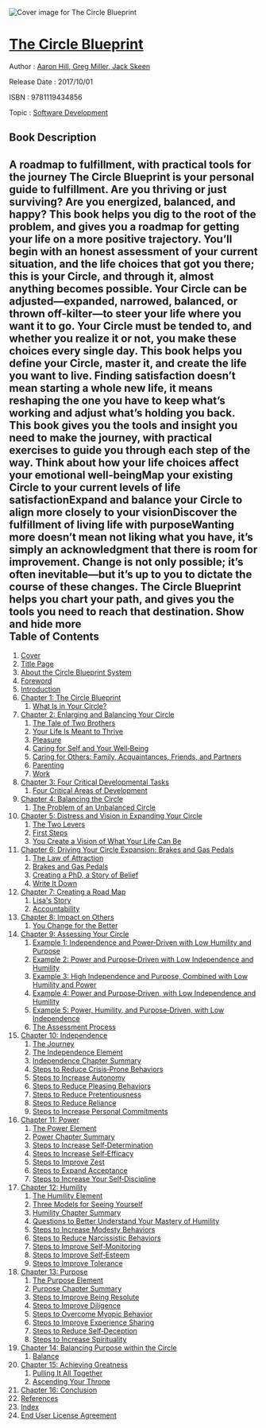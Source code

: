 ![Cover image for The Circle Blueprint](https://imgdetail.ebookreading.net/cover/cover/software_development/EB9781119434856.jpg)

[The Circle Blueprint](https://ebookreading.net/view/book/The+Circle+Blueprint-EB9781119434856_1.html "The Circle Blueprint")
====================================================================================================================

Author : [Aaron Hill](https://ebookreading.net/search/author/Aaron+Hill),[ Greg Miller](https://ebookreading.net/search/author/+Greg+Miller),[ Jack Skeen](https://ebookreading.net/search/author/+Jack+Skeen)

Release Date : 2017/10/01

ISBN : 9781119434856

Topic : [Software Development](https://ebookreading.net/search/category/software-development)

Book Description
-----------------

 A roadmap to fulfillment, with practical tools for the journey
The Circle Blueprint is your personal guide to fulfillment. Are you thriving or just surviving? Are you energized, balanced, and happy? This book helps you dig to the root of the problem, and gives you a roadmap for getting your life on a more positive trajectory. You’ll begin with an honest assessment of your current situation, and the life choices that got you there; this is your Circle, and through it, almost anything becomes possible. Your Circle can be adjusted—expanded, narrowed, balanced, or thrown off-kilter—to steer your life where you want it to go. Your Circle must be tended to, and whether you realize it or not, you make these choices every single day. This book helps you define your Circle, master it, and create the life you want to live.
Finding satisfaction doesn’t mean starting a whole new life, it means reshaping the one you have to keep what’s working and adjust what’s holding you back. This book gives you the tools and insight you need to make the journey, with practical exercises to guide you through each step of the way.
Think about how your life choices affect your emotional well-beingMap your existing Circle to your current levels of life satisfactionExpand and balance your Circle to align more closely to your visionDiscover the fulfillment of living life with purposeWanting more doesn’t mean not liking what you have, it’s simply an acknowledgment that there is room for improvement. Change is not only possible; it’s often inevitable—but it’s up to you to dictate the course of these changes. The Circle Blueprint helps you chart your path, and gives you the tools you need to reach that destination.
        Show and hide more                
Table of Contents
-----------------

1. [Cover](https://ebookreading.net/view/book/The+Circle+Blueprint-EB9781119434856_1.html)
1. [Title Page](https://ebookreading.net/view/book/The+Circle+Blueprint-EB9781119434856_3.html)
1. [About the Circle Blueprint System](https://ebookreading.net/view/book/The+Circle+Blueprint-EB9781119434856_5.html)
1. [Foreword](https://ebookreading.net/view/book/The+Circle+Blueprint-EB9781119434856_6.html)
1. [Introduction](https://ebookreading.net/view/book/The+Circle+Blueprint-EB9781119434856_7.html)
1. [Chapter 1: The Circle Blueprint](https://ebookreading.net/view/book/The+Circle+Blueprint-EB9781119434856_8.html)
    1. [What Is in Your Circle?](https://ebookreading.net/view/book/The+Circle+Blueprint-EB9781119434856_8.html#head-2-1)
1. [Chapter 2: Enlarging and Balancing Your Circle](https://ebookreading.net/view/book/The+Circle+Blueprint-EB9781119434856_9.html)
    1. [The Tale of Two Brothers](https://ebookreading.net/view/book/The+Circle+Blueprint-EB9781119434856_9.html#head-2-2)
    1. [Your Life Is Meant to Thrive](https://ebookreading.net/view/book/The+Circle+Blueprint-EB9781119434856_9.html#head-2-3)
    1. [Pleasure](https://ebookreading.net/view/book/The+Circle+Blueprint-EB9781119434856_9.html#head-2-4)
    1. [Caring for Self and Your Well‐Being](https://ebookreading.net/view/book/The+Circle+Blueprint-EB9781119434856_9.html#head-2-5)
    1. [Caring for Others: Family, Acquaintances, Friends, and Partners](https://ebookreading.net/view/book/The+Circle+Blueprint-EB9781119434856_9.html#head-2-6)
    1. [Parenting](https://ebookreading.net/view/book/The+Circle+Blueprint-EB9781119434856_9.html#head-2-7)
    1. [Work](https://ebookreading.net/view/book/The+Circle+Blueprint-EB9781119434856_9.html#head-2-8)
1. [Chapter 3: Four Critical Developmental Tasks](https://ebookreading.net/view/book/The+Circle+Blueprint-EB9781119434856_10.html)
    1. [Four Critical Areas of Development](https://ebookreading.net/view/book/The+Circle+Blueprint-EB9781119434856_10.html#head-2-9)
1. [Chapter 4: Balancing the Circle](https://ebookreading.net/view/book/The+Circle+Blueprint-EB9781119434856_11.html)
    1. [The Problem of an Unbalanced Circle](https://ebookreading.net/view/book/The+Circle+Blueprint-EB9781119434856_11.html#head-2-10)
1. [Chapter 5: Distress and Vision in Expanding Your Circle](https://ebookreading.net/view/book/The+Circle+Blueprint-EB9781119434856_12.html)
    1. [The Two Levers](https://ebookreading.net/view/book/The+Circle+Blueprint-EB9781119434856_12.html#head-2-12)
    1. [First Steps](https://ebookreading.net/view/book/The+Circle+Blueprint-EB9781119434856_12.html#head-2-13)
    1. [You Create a Vision of What Your Life Can Be](https://ebookreading.net/view/book/The+Circle+Blueprint-EB9781119434856_12.html#head-2-14)
1. [Chapter 6: Driving Your Circle Expansion: Brakes and Gas Pedals](https://ebookreading.net/view/book/The+Circle+Blueprint-EB9781119434856_13.html)
    1. [The Law of Attraction](https://ebookreading.net/view/book/The+Circle+Blueprint-EB9781119434856_13.html#head-2-15)
    1. [Brakes and Gas Pedals](https://ebookreading.net/view/book/The+Circle+Blueprint-EB9781119434856_13.html#head-2-16)
    1. [Creating a PhD, a Story of Belief](https://ebookreading.net/view/book/The+Circle+Blueprint-EB9781119434856_13.html#head-2-17)
    1. [Write It Down](https://ebookreading.net/view/book/The+Circle+Blueprint-EB9781119434856_13.html#head-2-18)
1. [Chapter 7: Creating a Road Map](https://ebookreading.net/view/book/The+Circle+Blueprint-EB9781119434856_14.html)
    1. [Lisa&#39;s Story](https://ebookreading.net/view/book/The+Circle+Blueprint-EB9781119434856_14.html#head-2-21)
    1. [Accountability](https://ebookreading.net/view/book/The+Circle+Blueprint-EB9781119434856_14.html#head-2-22)
1. [Chapter 8: Impact on Others](https://ebookreading.net/view/book/The+Circle+Blueprint-EB9781119434856_15.html)
    1. [You Change for the Better](https://ebookreading.net/view/book/The+Circle+Blueprint-EB9781119434856_15.html#head-2-23)
1. [Chapter 9: Assessing Your Circle](https://ebookreading.net/view/book/The+Circle+Blueprint-EB9781119434856_16.html)
    1. [Example 1: Independence and Power‐Driven with Low Humility and Purpose](https://ebookreading.net/view/book/The+Circle+Blueprint-EB9781119434856_16.html#head-2-24)
    1. [Example 2: Power and Purpose‐Driven with Low Independence and Humility](https://ebookreading.net/view/book/The+Circle+Blueprint-EB9781119434856_16.html#head-2-25)
    1. [Example 3: High Independence and Purpose, Combined with Low Humility and Power](https://ebookreading.net/view/book/The+Circle+Blueprint-EB9781119434856_16.html#head-2-26)
    1. [Example 4: Power and Purpose‐Driven, with Low Independence and Humility](https://ebookreading.net/view/book/The+Circle+Blueprint-EB9781119434856_16.html#head-2-27)
    1. [Example 5: Power, Humility, and Purpose‐Driven, with Low Independence](https://ebookreading.net/view/book/The+Circle+Blueprint-EB9781119434856_16.html#head-2-28)
    1. [The Assessment Process](https://ebookreading.net/view/book/The+Circle+Blueprint-EB9781119434856_16.html#head-2-29)
1. [Chapter 10: Independence](https://ebookreading.net/view/book/The+Circle+Blueprint-EB9781119434856_17.html)
    1. [The Journey](https://ebookreading.net/view/book/The+Circle+Blueprint-EB9781119434856_17.html#head-2-30)
    1. [The Independence Element](https://ebookreading.net/view/book/The+Circle+Blueprint-EB9781119434856_17.html#head-2-31)
    1. [Independence Chapter Summary](https://ebookreading.net/view/book/The+Circle+Blueprint-EB9781119434856_17.html#head-2-32)
    1. [Steps to Reduce Crisis‐Prone Behaviors](https://ebookreading.net/view/book/The+Circle+Blueprint-EB9781119434856_17.html#head-2-34)
    1. [Steps to Increase Autonomy](https://ebookreading.net/view/book/The+Circle+Blueprint-EB9781119434856_17.html#head-2-35)
    1. [Steps to Reduce Pleasing Behaviors](https://ebookreading.net/view/book/The+Circle+Blueprint-EB9781119434856_17.html#head-2-36)
    1. [Steps to Reduce Pretentiousness](https://ebookreading.net/view/book/The+Circle+Blueprint-EB9781119434856_17.html#head-2-37)
    1. [Steps to Reduce Reliance](https://ebookreading.net/view/book/The+Circle+Blueprint-EB9781119434856_17.html#head-2-38)
    1. [Steps to Increase Personal Commitments](https://ebookreading.net/view/book/The+Circle+Blueprint-EB9781119434856_17.html#head-2-39)
1. [Chapter 11: Power](https://ebookreading.net/view/book/The+Circle+Blueprint-EB9781119434856_18.html)
    1. [The Power Element](https://ebookreading.net/view/book/The+Circle+Blueprint-EB9781119434856_18.html#head-2-40)
    1. [Power Chapter Summary](https://ebookreading.net/view/book/The+Circle+Blueprint-EB9781119434856_18.html#head-2-41)
    1. [Steps to Increase Self‐Determination](https://ebookreading.net/view/book/The+Circle+Blueprint-EB9781119434856_18.html#head-2-43)
    1. [Steps to Increase Self‐Efficacy](https://ebookreading.net/view/book/The+Circle+Blueprint-EB9781119434856_18.html#head-2-44)
    1. [Steps to Improve Zest](https://ebookreading.net/view/book/The+Circle+Blueprint-EB9781119434856_18.html#head-2-45)
    1. [Steps to Expand Acceptance](https://ebookreading.net/view/book/The+Circle+Blueprint-EB9781119434856_18.html#head-2-46)
    1. [Steps to Increase Your Self‐Discipline](https://ebookreading.net/view/book/The+Circle+Blueprint-EB9781119434856_18.html#head-2-47)
1. [Chapter 12: Humility](https://ebookreading.net/view/book/The+Circle+Blueprint-EB9781119434856_19.html)
    1. [The Humility Element](https://ebookreading.net/view/book/The+Circle+Blueprint-EB9781119434856_19.html#head-2-48)
    1. [Three Models for Seeing Yourself](https://ebookreading.net/view/book/The+Circle+Blueprint-EB9781119434856_19.html#head-2-49)
    1. [Humility Chapter Summary](https://ebookreading.net/view/book/The+Circle+Blueprint-EB9781119434856_19.html#head-2-50)
    1. [Questions to Better Understand Your Mastery of Humility](https://ebookreading.net/view/book/The+Circle+Blueprint-EB9781119434856_19.html#head-2-51)
    1. [Steps to Increase Modesty Behaviors](https://ebookreading.net/view/book/The+Circle+Blueprint-EB9781119434856_19.html#head-2-53)
    1. [Steps to Reduce Narcissistic Behaviors](https://ebookreading.net/view/book/The+Circle+Blueprint-EB9781119434856_19.html#head-2-54)
    1. [Steps to Improve Self‐Monitoring](https://ebookreading.net/view/book/The+Circle+Blueprint-EB9781119434856_19.html#head-2-55)
    1. [Steps to Improve Self‐Esteem](https://ebookreading.net/view/book/The+Circle+Blueprint-EB9781119434856_19.html#head-2-56)
    1. [Steps to Improve Tolerance](https://ebookreading.net/view/book/The+Circle+Blueprint-EB9781119434856_19.html#head-2-57)
1. [Chapter 13: Purpose](https://ebookreading.net/view/book/The+Circle+Blueprint-EB9781119434856_20.html)
    1. [The Purpose Element](https://ebookreading.net/view/book/The+Circle+Blueprint-EB9781119434856_20.html#head-2-58)
    1. [Purpose Chapter Summary](https://ebookreading.net/view/book/The+Circle+Blueprint-EB9781119434856_20.html#head-2-60)
    1. [Steps to Improve Being Resolute](https://ebookreading.net/view/book/The+Circle+Blueprint-EB9781119434856_20.html#head-2-61)
    1. [Steps to Improve Diligence](https://ebookreading.net/view/book/The+Circle+Blueprint-EB9781119434856_20.html#head-2-62)
    1. [Steps to Overcome Myopic Behavior](https://ebookreading.net/view/book/The+Circle+Blueprint-EB9781119434856_20.html#head-2-63)
    1. [Steps to Improve Experience Sharing](https://ebookreading.net/view/book/The+Circle+Blueprint-EB9781119434856_20.html#head-2-64)
    1. [Steps to Reduce Self‐Deception](https://ebookreading.net/view/book/The+Circle+Blueprint-EB9781119434856_20.html#head-2-65)
    1. [Steps to Increase Spirituality](https://ebookreading.net/view/book/The+Circle+Blueprint-EB9781119434856_20.html#head-2-66)
1. [Chapter 14: Balancing Purpose within the Circle](https://ebookreading.net/view/book/The+Circle+Blueprint-EB9781119434856_21.html)
    1. [Balance](https://ebookreading.net/view/book/The+Circle+Blueprint-EB9781119434856_21.html#head-2-67)
1. [Chapter 15: Achieving Greatness](https://ebookreading.net/view/book/The+Circle+Blueprint-EB9781119434856_22.html)
    1. [Pulling It All Together](https://ebookreading.net/view/book/The+Circle+Blueprint-EB9781119434856_22.html#head-2-68)
    1. [Ascending Your Throne](https://ebookreading.net/view/book/The+Circle+Blueprint-EB9781119434856_22.html#head-2-69)
1. [Chapter 16: Conclusion](https://ebookreading.net/view/book/The+Circle+Blueprint-EB9781119434856_23.html)
1. [References](https://ebookreading.net/view/book/The+Circle+Blueprint-EB9781119434856_24.html)
1. [Index](https://ebookreading.net/view/book/The+Circle+Blueprint-EB9781119434856_25.html)
1. [End User License Agreement](https://ebookreading.net/view/book/The+Circle+Blueprint-EB9781119434856_26.html)
